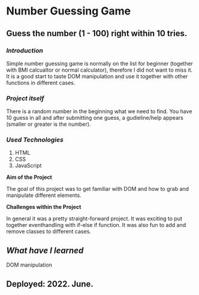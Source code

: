 # Number Guessing Game
## Guess the number (1 - 100) right within 10 tries. 
### **_Introduction_**
Simple number guessing game is normally on the list for beginner (together with BMI calcualtor or normal calculator), therefore I did not want to miss it. It is a good start to taste DOM manipulation and use it together with other functions in different cases.  

### **_Project itself_** 
There is a random number in the beginning what we need to find. You have 10 guess in all and after submitting one guess, a gudieline/help appears (smaller or greater is the number). 

 ### **_Used Technologies_**
 1. HTML
 2. CSS
 3. JavaScript

**Aim of the Project**

The goal of this project was to get familiar with DOM and how to grab and manipulate different elements. 

**Challenges within the Project**

In general it was a pretty straight-forward project. It was exciting to put together eventhandling with if-else if function. It was also fun to add and remove classes to different cases. 
## **_What have I learned_**
DOM manipulation

## Deployed: 2022. June.

